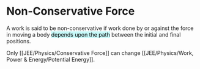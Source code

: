 # Non-Conservative Force
A work is said to be non-conservative if work done by or against the force in moving a body <mark style="background: #ABF7F7A6;">depends upon the path</mark> between the initial and final positions.

Only [[JEE/Physics/Conservative Force]] can change [[JEE/Physics/Work, Power & Energy/Potential Energy]].